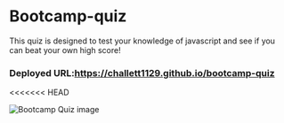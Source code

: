 # Bootcamp-quiz

This quiz is designed to test your knowledge of javascript and see if you can beat your own high score! 

### Deployed URL:https://challett1129.github.io/bootcamp-quiz
<<<<<<< HEAD

![Bootcamp Quiz image](./Images/quiz.PNG)
